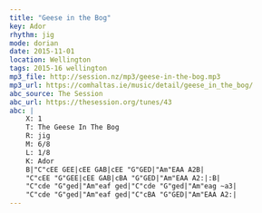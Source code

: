 ```yaml
---
title: "Geese in the Bog"
key: Ador
rhythm: jig
mode: dorian
date: 2015-11-01
location: Wellington
tags: 2015-16 wellington 
mp3_file: http://session.nz/mp3/geese-in-the-bog.mp3
mp3_url: https://comhaltas.ie/music/detail/geese_in_the_bog/
abc_source: The Session
abc_url: https://thesession.org/tunes/43
abc: |
    X: 1
    T: The Geese In The Bog
    R: jig
    M: 6/8
    L: 1/8
    K: Ador
    B|"C"cEE GEE|cEE GAB|cEE "G"GED|"Am"EAA A2B|
    "C"cEE "G"GEE|cEE GAB|cBA "G"GED|"Am"EAA A2:|:B|
    "C"cde "G"ged|"Am"eaf ged|"C"cde "G"ged|"Am"eag ~a3|
    "C"cde "G"ged|"Am"eaf ged|"C"cBA "G"GED|"Am"EAA A2:|
---
```

